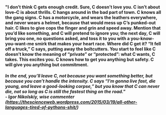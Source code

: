 #### "I don’t think C gets enough credit. Sure, C doesn’t love you. C isn’t about love–C is about thrills. C hangs around in the bad part of town. C knows all the gang signs. C has a motorcycle, and wears the leathers everywhere, and never wears a helmet, because that would mess up C’s punked-out hair. C likes to give cops the finger and grin and speed away. Mention that you’d like something, and C will pretend to ignore you; the next day, C will bring you one, no questions asked, and toss it to you with a you-know-you-want-me smirk that makes your heart race. Where did C get it? “It fell off a truck,” C says, putting away the boltcutters. You start to feel like C doesn’t know the meaning of “private” or “protected”: what C wants, C takes. This excites you. C knows how to get you anything but safety. C will give you anything but commitment.

##### In the end, you’ll leave C, not because you want something better, but because you can’t handle the intensity. C says “I’m gonna live fast, die young, and leave a good-looking corpse,” but you know that C can never die, not so long as C is still the fastest thing on the road." <br> - Igor Nikolskiy, wise commenter (https://thescienceweb.wordpress.com/2015/03/19/all-other-languages-tired-of-pythons-shit/) </br>

<!--
**camille-chanel/camille-chanel** is a ✨ _special_ ✨ repository because its `README.md` (this file) appears on your GitHub profile.

Here are some ideas to get you started:

- 🔭 I’m currently working on ...
- 🌱 I’m currently learning ...
- 👯 I’m looking to collaborate on ...
- 🤔 I’m looking for help with ...
- 💬 Ask me about ...
- 📫 How to reach me: ...
- 😄 Pronouns: ...
- ⚡ Fun fact: ...
-->
